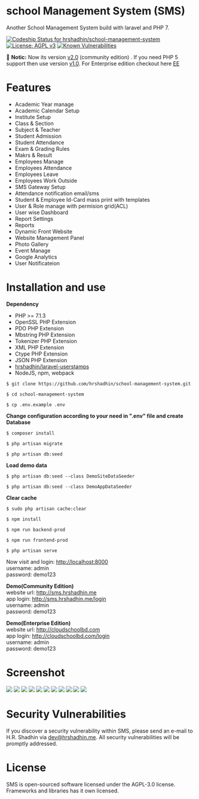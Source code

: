 # school Management System (SMS)
Another School Management System build with laravel and PHP 7.

[![Codeship Status for hrshadhin/school-management-system](https://app.codeship.com/projects/09010350-b97f-0136-1477-5a7589b245e6/status?branch=master)](https://app.codeship.com/projects/312233)
[![License: AGPL v3](https://img.shields.io/badge/License-AGPL%20v3-blue.svg)](https://www.gnu.org/licenses/agpl-3.0)
[![Known Vulnerabilities](https://snyk.io/test/github/hrshadhin/school-management-system/badge.svg?targetFile=package.json)](https://snyk.io/test/github/hrshadhin/school-management-system?targetFile=package.json)

:loudspeaker:
**Notic:**  Now its version [v2.0](https://github.com/hrshadhin/school-management-system/releases/tag/v2.0) (community edition)
. If you need PHP 5 support then use version [v1.0](https://github.com/hrshadhin/school-management-system/releases/tag/v1.0).
For Enterprise edition checkout here [EE](https://github.com/hrshadhin/school-management-system/tree/empty)

# Features
- Academic Year manage
- Academic Calendar Setup
- Institute Setup
- Class & Section
- Subject & Teacher
- Student Admission
- Student Attendance
- Exam & Grading Rules
- Makrs & Result
- Employees Manage
- Employees Attendance
- Employees Leave
- Employees Work Outside
- SMS Gateway Setup 
- Attendance notification email/sms 
- Student & Employee Id-Card mass print with templates
- User & Role manage with permision grid(ACL)
- User wise Dashboard
- Report Settings
- Reports
- Dynamic Front Website
- Website Management Panel
- Photo Gallery
- Event Manage
- Google Analytics
- User Notificateion

# Installation and use

**Dependency**
- PHP >= 7.1.3
- OpenSSL PHP Extension
- PDO PHP Extension
- Mbstring PHP Extension
- Tokenizer PHP Extension
- XML PHP Extension
- Ctype PHP Extension
- JSON PHP Extension
- [hrshadhin/laravel-userstamps](https://github.com/hrshadhin/laravel-userstamps.git)
- NodeJS, npm, webpack


```
$ git clone https://github.com/hrshadhin/school-management-system.git

```
```
$ cd school-management-system
```
```
$ cp .env.example .env
```
**Change configuration according to your need in ".env" file and create Database**
```
$ composer install
```
```
$ php artisan migrate
```
```
$ php artisan db:seed
```
**Load demo data**
```
$ php artisan db:seed --class DemoSiteDataSeeder
```
```
$ php artisan db:seed --class DemoAppDataSeeder
```
**Clear cache**
```
$ sudo php artisan cache:clear
```
```
$ npm install
```
```
$ npm run backend-prod
```
```
$ npm run frontend-prod
```
```
$ php artisan serve
```
Now visit and login: [http://localhost:8000](http://localhost:8000) \
username: admin\
password: demo123

**Demo(Community Edition)**\
website url: http://sms.hrshadhin.me \
app login: http://sms.hrshadhin.me/login \
username: admin\
password: demo123

**Demo(Enterprise Edition)**\
website url: http://cloudschoolbd.com \
app login: http://cloudschoolbd.com/login \
username: admin\
password: demo123

# Screenshot
<img src="./screenshot/ce/dashboard.png" >
<img src="./screenshot/site-dashboard.png" >
<img src="./screenshot/ce/menu.png" >
<img src="./screenshot/list.png" >
<img src="./screenshot/ce/profile-st.png" >
<img src="./screenshot/id-2.png" >
<img src="./screenshot/attendance.jpg" >
<img src="./screenshot/grade.png" >
<img src="./screenshot/rules.png" >
<img src="./screenshot/marksheet.jpg" >
<img src="./screenshot/home.png" >

# Security Vulnerabilities

If you discover a security vulnerability within SMS, please send an e-mail to H.R. Shadhin via [dev@hrshadhin.me](mailto:dev@hrshadhin.me). All security vulnerabilities will be promptly addressed.

# License

SMS is open-sourced software licensed under the AGPL-3.0 license. Frameworks and libraries has it own licensed.
